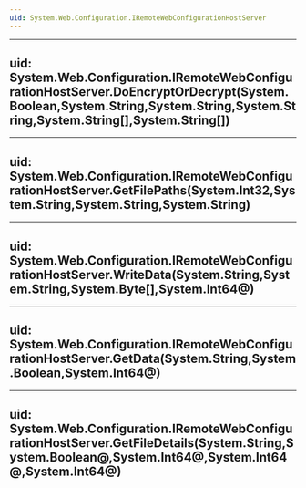 ```yaml
---
uid: System.Web.Configuration.IRemoteWebConfigurationHostServer
---
```


---
uid: System.Web.Configuration.IRemoteWebConfigurationHostServer.DoEncryptOrDecrypt(System.Boolean,System.String,System.String,System.String,System.String[],System.String[])
---

---
uid: System.Web.Configuration.IRemoteWebConfigurationHostServer.GetFilePaths(System.Int32,System.String,System.String,System.String)
---

---
uid: System.Web.Configuration.IRemoteWebConfigurationHostServer.WriteData(System.String,System.String,System.Byte[],System.Int64@)
---

---
uid: System.Web.Configuration.IRemoteWebConfigurationHostServer.GetData(System.String,System.Boolean,System.Int64@)
---

---
uid: System.Web.Configuration.IRemoteWebConfigurationHostServer.GetFileDetails(System.String,System.Boolean@,System.Int64@,System.Int64@,System.Int64@)
---
